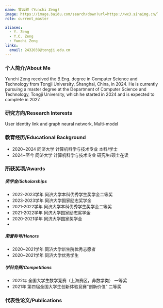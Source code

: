 ```yaml
---
name: 曾云驰 (Yunchi Zeng)
image: https://image.baidu.com/search/down?url=https://wx3.sinaimg.cn/large/008K2OkEly1i3435qm9xtj30hn0op752.jpg
role: current_master

aliases:
  - Y. Zeng
  - Y.C. Zeng
  - Yunchi Zeng
links:
  email: 2432038@tongji.edu.cn
---
```


### 个人简介/About Me
Yunchi Zeng received the B.Eng. degree in Computer Science and Technology from Tongji University, Shanghai, China, in 2024. He is currently pursuing a master degree at the Department of Computer Science and Technology, Tongji University, which he started in 2024 and is expected to complete in 2027. 

### 研究方向/Research Interests
User identity link and graph neural network, Multi-model

### 教育经历/Educational Background
- 2020~2024 同济大学 计算机科学与技术专业 本科/学士
- 2024~至今 同济大学 计算机科学与技术专业 研究生/硕士在读

### 所获奖项/Awards

##### 奖学金/Scholarships
- 2022-2023学年 同济大学本科优秀学生奖学金二等奖
- 2023-2023学年 同济大学国家励志奖学金
- 2021-2022学年 同济大学本科优秀学生奖学金二等奖
- 2021-2022学年 同济大学国家励志奖学金
- 2020-2021学年 同济大学国家奖学金
- 
##### 荣誉称号/Honors
- 2020~2021学年 同济大学新生院优秀志愿者
- 2020~2021学年 同济大学优秀学生

##### 学科竞赛/Competitions
- 2022年 全国大学生数学竞赛（上海赛区，非数学类） 一等奖
- 2021年 第四届全国大学生创新体验竞赛“创新价值” 二等奖

### 代表性论文/Publications
